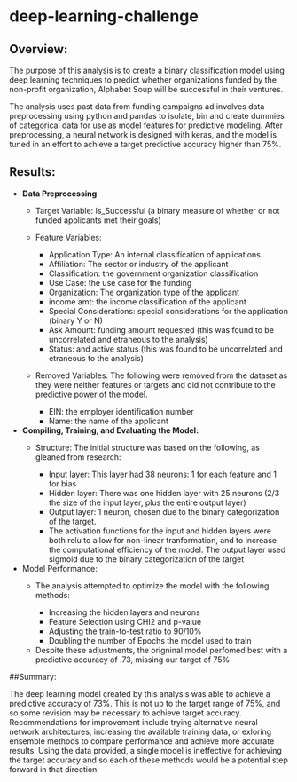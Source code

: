 # deep-learning-challenge

## Overview:

The purpose of this analysis is to create a binary classification model using deep learning techniques to predict whether organizations funded by the non-profit organization, Alphabet Soup will be successful in their ventures. 

The analysis uses past data from funding campaigns ad involves data preprocessing using python and pandas to isolate, bin and create dummies of categorical data for use as model features for predictive modeling. After preprocessing, a neural network is designed with keras, and the model is tuned in an effort to achieve a target predictive accuracy higher than 75%. 

## Results:
<ul>
<li><b>Data Preprocessing</b></li>
    <ul>
    <li>Target Variable: Is_Successful (a binary measure of whether or not funded applicants met their goals)</li>
    </ul>
    <ul>
    <li>Feature Variables:</li>
        <ul>
        <li>Application Type: An internal classification of applications</li>
        <li>Affiliation: The sector or industry of the applicant</li>
        <li>Classification: the government organization classification</li>
        <li>Use Case: the use case for the funding</li>
        <li>Organization: The organization type of the applicant</li>
        <li>income amt: the income classification of the applicant</li>
        <li>Special Considerations: special considerations for the application (binary Y or N)</li>
        <li>Ask Amount: funding amount requested (this was found to be uncorrelated and etraneous to the analysis)</li>
        <li>Status: and active status (this was found to be uncorrelated and etraneous to the analysis)</li>
        </ul>
    </ul>
    <ul>
    <li>Removed Variables: The following were removed from the dataset as they were neither features or targets and did not contribute to the predictive power of the model.</li>
        <ul>
        <li>EIN: the employer identification number</li>
        <li>Name: the name of the applicant</li>
        </ul>
    </ul>
    <li><b>Compiling, Training, and Evaluating the Model:</b></li>
        <ul>
        <li>Structure: The initial structure was based on the following, as gleaned from research:</li>
            <ul>
            <li>Input layer: This layer had 38 neurons: 1 for each feature and 1 for bias</li>
            <li>Hidden layer: There was one hidden layer with 25 neurons (2/3 the size of the input layer, plus the entire output layer)
            <li>Output layer: 1 neuron, chosen due to the binary categorization of the target.</li>
            <li>The activation functions for the input and hidden layers were both relu to allow for non-linear tranformation, and to increase the computational efficiency of the model. The output layer used sigmoid due to the binary categorization of the target</li>
            </ul>
        </ul>
        <li>Model Performance:</li>
            <ul>
            <li>The analysis attempted to optimize the model with the following methods:</li>
                <ul>
                <li>Increasing the hidden layers and neurons</li>
                <li>Feature Selection using CHI2 and p-value</li>
                <li>Adjusting the train-to-test ratio to 90/10%</li>
                <li>Doubling the number of Epochs the model used to train</li>
                </ul>
            <li>Despite these adjustments, the origninal model perfomed best with a predictive accuracy of .73, missing our target of 75%
            </ul>
        </ul>
    </ul>
</ul>
</ul>

##Summary:

The deep learning model created by this analysis was able to achieve a predictive accuracy of 73%. This is not up to the target range of 75%, and so some revision may be necessary to achieve target accuracy. Recommendations for improvement include trying alternative neural network architectures, increasing the available training data, or exloring ensemble methods to compare performance and achieve more accurate results. Using the data provided, a single model is ineffective for achieving the target accuracy and so each of these methods would be a potential step forward in that direction.  

